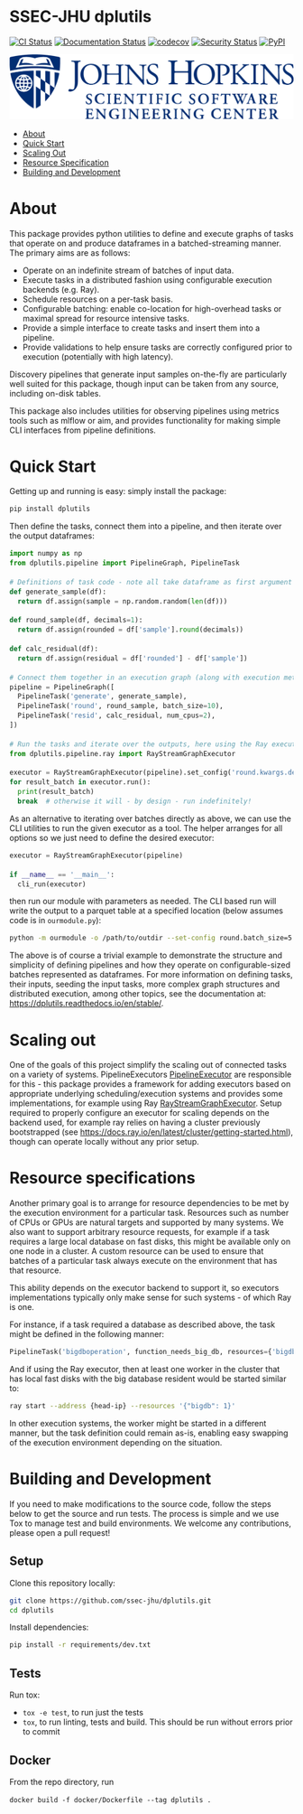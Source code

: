 # SSEC-JHU dplutils

[![CI Status](https://github.com/ssec-jhu/dplutils/actions/workflows/ci.yml/badge.svg)](https://github.com/ssec-jhu/dplutils/actions)
[![Documentation Status](https://readthedocs.org/projects/dplutils/badge/?version=latest)](https://dplutils.readthedocs.io/en/latest/?badge=latest)
[![codecov](https://codecov.io/gh/ssec-jhu/dplutils/branch/main/graph/badge.svg?token=0KPNKHRC2V)](https://codecov.io/gh/ssec-jhu/dplutils)
[![Security Status](https://github.com/ssec-jhu/dplutils/actions/workflows/security.yml/badge.svg)](https://github.com/ssec-jhu/dplutils/actions)
[![PyPI](https://img.shields.io/pypi/v/dplutils)](https://pypi.org/project/dplutils)
<!---[![DOI](https://zenodo.org/badge/<insert_ID_number>.svg)](https://zenodo.org/badge/latestdoi/<insert_ID_number>) --->


![SSEC-JHU Logo](docs/_static/SSEC_logo_horiz_blue_1152x263.png)

* [About](#About)
* [Quick Start](#quick-start)
* [Scaling Out](#scaling-out)
* [Resource Specification](#resource-specifications)
* [Building and Development](#building-and-development)

# About

This package provides python utilities to define and execute graphs of tasks
that operate on and produce dataframes in a batched-streaming manner. The
primary aims are as follows:

* Operate on an indefinite stream of batches of input data.
* Execute tasks in a distributed fashion using configurable execution backends
  (e.g. Ray).
* Schedule resources on a per-task basis.
* Configurable batching: enable co-location for high-overhead tasks or maximal
  spread for resource intensive tasks.
* Provide a simple interface to create tasks and insert them into a pipeline.
* Provide validations to help ensure tasks are correctly configured prior to
  execution (potentially with high latency).

Discovery pipelines that generate input samples on-the-fly are particularly well
suited for this package, though input can be taken from any source, including
on-disk tables.

This package also includes utilities for observing pipelines using metrics tools
such as mlflow or aim, and provides functionality for making simple CLI
interfaces from pipeline definitions.

# Quick Start

Getting up and running is easy: simply install the package:

```sh
pip install dplutils
```

Then define the tasks, connect them into a pipeline, and then iterate over the
output dataframes:

```py
import numpy as np
from dplutils.pipeline import PipelineGraph, PipelineTask

# Definitions of task code - note all take dataframe as first argument and return a dataframe
def generate_sample(df):
  return df.assign(sample = np.random.random(len(df)))

def round_sample(df, decimals=1):
  return df.assign(rounded = df['sample'].round(decimals))

def calc_residual(df):
  return df.assign(residual = df['rounded'] - df['sample'])

# Connect them together in an execution graph (along with execution metadata)
pipeline = PipelineGraph([
  PipelineTask('generate', generate_sample),
  PipelineTask('round', round_sample, batch_size=10),
  PipelineTask('resid', calc_residual, num_cpus=2),
])

# Run the tasks and iterate over the outputs, here using the Ray execution framework
from dplutils.pipeline.ray import RayStreamGraphExecutor

executor = RayStreamGraphExecutor(pipeline).set_config('round.kwargs.decimals', 2)
for result_batch in executor.run():
  print(result_batch)
  break  # otherwise it will - by design - run indefinitely!
```

As an alternative to iterating over batches directly as above, we can use the
CLI utilities to run the given executor as a tool. The helper arranges for all
options so we just need to define the desired executor:

```py
executor = RayStreamGraphExecutor(pipeline)

if __name__ == '__main__':
  cli_run(executor)
```

then run our module with parameters as needed. The CLI based run will write the
output to a parquet table at a specified location (below assumes code is in
`ourmodule.py`):

```sh
python -m ourmodule -o /path/to/outdir --set-config round.batch_size=5
```

The above is of course a trivial example to demonstrate the structure and
simplicity of defining pipelines and how they operate on configurable-sized
batches represented as dataframes. For more information on defining tasks, their
inputs, seeding the input tasks, more complex graph structures and distributed
execution, among other topics, see the documentation at:
https://dplutils.readthedocs.io/en/stable/.

# Scaling out

One of the goals of this project simplify the scaling out of connected tasks on
a variety of systems. PipelineExecutors
[PipelineExecutor](https://dplutils.readthedocs.io/en/stable/generated/dplutils.pipeline.PipelineExecutor.html#dplutils.pipeline.PipelineExecutor)
are responsible for this - this package provides a framework for adding
executors based on appropriate underlying scheduling/execution systems and
provides some implementations, for example using Ray
[RayStreamGraphExecutor](https://dplutils.readthedocs.io/en/stable/generated/dplutils.pipeline.ray.RayStreamGraphExecutor.html).
Setup required to properly configure an executor for scaling depends on the
backend used, for example ray relies on having a cluster previously bootstrapped
(see https://docs.ray.io/en/latest/cluster/getting-started.html), though can
operate locally without any prior setup.

# Resource specifications

Another primary goal is to arrange for resource dependencies to be met by the
execution environment for a particular task. Resources such as number of CPUs or
GPUs are natural targets and supported by many systems. We also want to support
arbitrary resource requests, for example if a task requires a large local
database on fast disks, this might be available only on one node in a cluster. A
custom resource can be used to ensure that batches of a particular task always
execute on the environment that has that resource.

This ability depends on the executor backend to support it, so executors
implementations typically only make sense for such systems - of which Ray is
one.


For instance, if a task required a database as described above, the task might
be defined in the following manner:

```py
PipelineTask('bigdboperation', function_needs_big_db, resources={'bigdb': 1})
```

And if using the Ray executor, then at least one worker in the cluster that has
local fast disks with the big database resident would be started similar to:

```sh
ray start --address {head-ip} --resources '{"bigdb": 1}'
```

In other execution systems, the worker might be started in a different manner,
but the task definition could remain as-is, enabling easy swapping of the
execution environment depending on the situation.

# Building and Development

If you need to make modifications to the source code, follow the steps below to
get the source and run tests. The process is simple and we use Tox to manage
test and build environments. We welcome any contributions, please open a pull
request!

## Setup

Clone this repository locally:

```sh
git clone https://github.com/ssec-jhu/dplutils.git
cd dplutils
```

Install dependencies:

```sh
pip install -r requirements/dev.txt
```

## Tests

Run tox:

* ``tox -e test``, to run just the tests
* ``tox``, to run linting, tests and build. This should be run without errors prior to commit

## Docker

From the repo directory, run

``docker build -f docker/Dockerfile --tag dplutils .``


